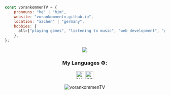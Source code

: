 ```javascript
const vorankommenTV = {
    pronouns: "he" | "him",
    website: "vorankommentv.github.io",
    location: "aachen" | "germany",
    hobbies: {
      all=["playing games", "listening to music", "web development", "going out with friends"]
    },
};
```
<p align="center"> <img src="https://github.com/vorankommenTV/vorankommenTV/blob/main/source.gif" /> </p>
<h3 align="center">My Languages ⚙️:</h3>
<p align="center">
    <img alt="HTML5" src="html5.svg" style="width:25px"/>
    <img alt="CSS3" src="css3.svg" style="width:25px"/>
</p>
<p align="center" height='130px'> <img src="https://github-readme-stats.vercel.app/api/top-langs/?username=vorankommenTV&layout=compact&show_icons=true&theme=github_dark&hide_title=true" alt="vorankommenTV"/> </p>
